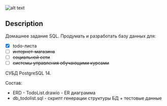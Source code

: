 ![alt text](https://i.ibb.co/fvXHLPT/ERD-Todo-List-drawio.png) 

## Description
Домашнее задание SQL. Продумать и разработать базу данных для:

-  [x] todo-листа
-  [ ] ~~интернет-магазина~~
-  [ ] ~~социальной сети~~
-  [ ] ~~системы управления обучающими курсами~~

СУБД PostgreSQL 14.

Состав:
 - ERD - TodoList.drawio - ER диаграмма
 - db_todolist.sql - скрипт генерации структуры БД + тестовые данные